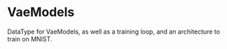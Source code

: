 # VaeModels

DataType for VaeModels, as well as a training loop, and an architecture to train on MNIST.
